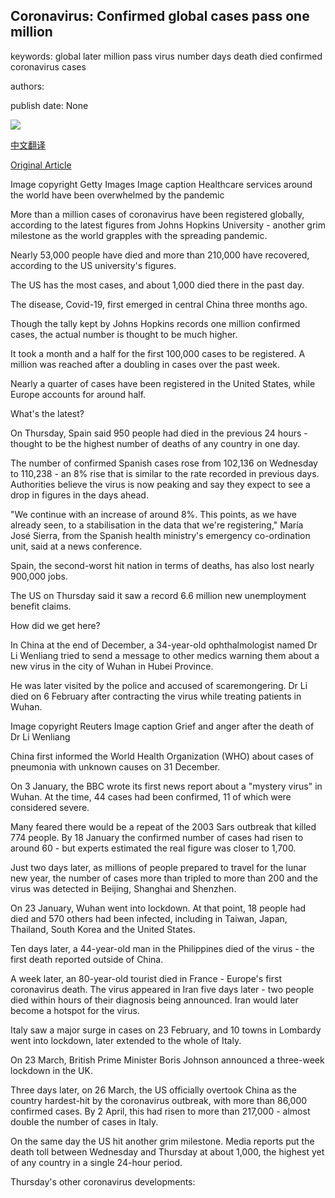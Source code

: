 ## Coronavirus: Confirmed global cases pass one million

keywords: global later million pass virus number days death died confirmed coronavirus cases

authors: 

publish date: None

![](https://ichef.bbci.co.uk/news/1024/branded_news/14A54/production/_111546548_mediaitem111546547.jpg)

[中文翻译](Coronavirus%3A%20Confirmed%20global%20cases%20pass%20one%20million_zh.md)

[Original Article](https://www.bbc.com/news/world-52144390)

Image copyright Getty Images Image caption Healthcare services around the world have been overwhelmed by the pandemic

More than a million cases of coronavirus have been registered globally, according to the latest figures from Johns Hopkins University - another grim milestone as the world grapples with the spreading pandemic.

Nearly 53,000 people have died and more than 210,000 have recovered, according to the US university's figures.

The US has the most cases, and about 1,000 died there in the past day.

The disease, Covid-19, first emerged in central China three months ago.

Though the tally kept by Johns Hopkins records one million confirmed cases, the actual number is thought to be much higher.

It took a month and a half for the first 100,000 cases to be registered. A million was reached after a doubling in cases over the past week.

Nearly a quarter of cases have been registered in the United States, while Europe accounts for around half.

What's the latest?

On Thursday, Spain said 950 people had died in the previous 24 hours - thought to be the highest number of deaths of any country in one day.

The number of confirmed Spanish cases rose from 102,136 on Wednesday to 110,238 - an 8% rise that is similar to the rate recorded in previous days. Authorities believe the virus is now peaking and say they expect to see a drop in figures in the days ahead.

"We continue with an increase of around 8%. This points, as we have already seen, to a stabilisation in the data that we're registering," María José Sierra, from the Spanish health ministry's emergency co-ordination unit, said at a news conference.

Spain, the second-worst hit nation in terms of deaths, has also lost nearly 900,000 jobs.

The US on Thursday said it saw a record 6.6 million new unemployment benefit claims.

How did we get here?

In China at the end of December, a 34-year-old ophthalmologist named Dr Li Wenliang tried to send a message to other medics warning them about a new virus in the city of Wuhan in Hubei Province.

He was later visited by the police and accused of scaremongering. Dr Li died on 6 February after contracting the virus while treating patients in Wuhan.

Image copyright Reuters Image caption Grief and anger after the death of Dr Li Wenliang

China first informed the World Health Organization (WHO) about cases of pneumonia with unknown causes on 31 December.

On 3 January, the BBC wrote its first news report about a "mystery virus" in Wuhan. At the time, 44 cases had been confirmed, 11 of which were considered severe.

Many feared there would be a repeat of the 2003 Sars outbreak that killed 774 people. By 18 January the confirmed number of cases had risen to around 60 - but experts estimated the real figure was closer to 1,700.

Just two days later, as millions of people prepared to travel for the lunar new year, the number of cases more than tripled to more than 200 and the virus was detected in Beijing, Shanghai and Shenzhen.

On 23 January, Wuhan went into lockdown. At that point, 18 people had died and 570 others had been infected, including in Taiwan, Japan, Thailand, South Korea and the United States.

Ten days later, a 44-year-old man in the Philippines died of the virus - the first death reported outside of China.

A week later, an 80-year-old tourist died in France - Europe's first coronavirus death. The virus appeared in Iran five days later - two people died within hours of their diagnosis being announced. Iran would later become a hotspot for the virus.

Italy saw a major surge in cases on 23 February, and 10 towns in Lombardy went into lockdown, later extended to the whole of Italy.

On 23 March, British Prime Minister Boris Johnson announced a three-week lockdown in the UK.

Three days later, on 26 March, the US officially overtook China as the country hardest-hit by the coronavirus outbreak, with more than 86,000 confirmed cases. By 2 April, this had risen to more than 217,000 - almost double the number of cases in Italy.

On the same day the US hit another grim milestone. Media reports put the death toll between Wednesday and Thursday at about 1,000, the highest yet of any country in a single 24-hour period.

Thursday's other coronavirus developments:
